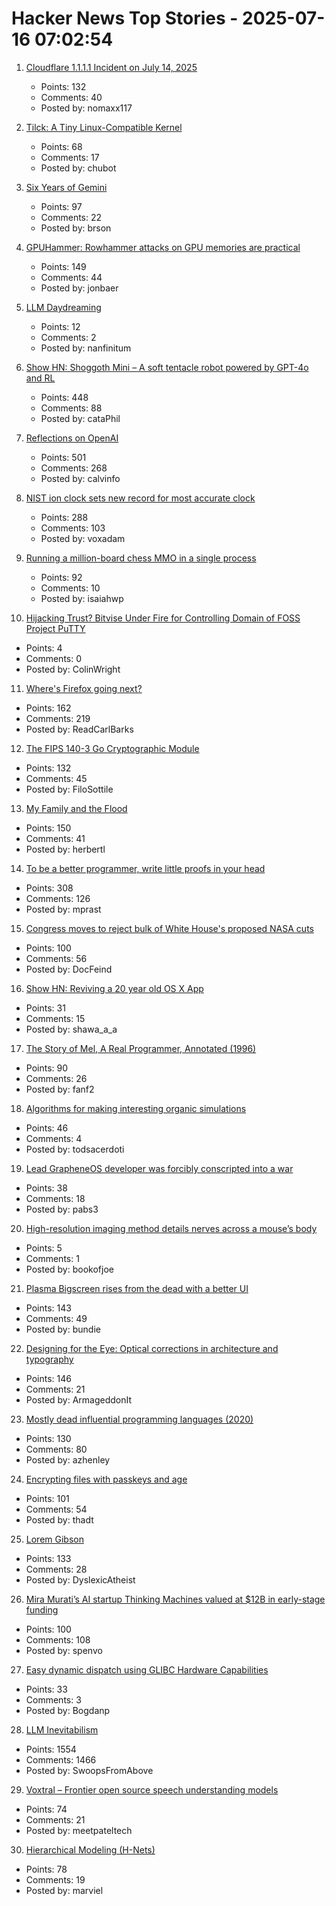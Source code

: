 # Hacker News Top Stories - 2025-07-16 07:02:54

1. [Cloudflare 1.1.1.1 Incident on July 14, 2025](https://blog.cloudflare.com/cloudflare-1-1-1-1-incident-on-july-14-2025/)
   - Points: 132
   - Comments: 40
   - Posted by: nomaxx117

2. [Tilck: A Tiny Linux-Compatible Kernel](https://github.com/vvaltchev/tilck)
   - Points: 68
   - Comments: 17
   - Posted by: chubot

3. [Six Years of Gemini](https://geminiprotocol.net/news/2025_06_20.gmi)
   - Points: 97
   - Comments: 22
   - Posted by: brson

4. [GPUHammer: Rowhammer attacks on GPU memories are practical](https://gpuhammer.com/)
   - Points: 149
   - Comments: 44
   - Posted by: jonbaer

5. [LLM Daydreaming](https://gwern.net/ai-daydreaming)
   - Points: 12
   - Comments: 2
   - Posted by: nanfinitum

6. [Show HN: Shoggoth Mini – A soft tentacle robot powered by GPT-4o and RL](https://www.matthieulc.com/posts/shoggoth-mini)
   - Points: 448
   - Comments: 88
   - Posted by: cataPhil

7. [Reflections on OpenAI](https://calv.info/openai-reflections)
   - Points: 501
   - Comments: 268
   - Posted by: calvinfo

8. [NIST ion clock sets new record for most accurate clock](https://www.nist.gov/news-events/news/2025/07/nist-ion-clock-sets-new-record-most-accurate-clock-world)
   - Points: 288
   - Comments: 103
   - Posted by: voxadam

9. [Running a million-board chess MMO in a single process](https://eieio.games/blog/a-million-realtime-chess-boards-in-a-single-process/)
   - Points: 92
   - Comments: 10
   - Posted by: isaiahwp

10. [Hijacking Trust? Bitvise Under Fire for Controlling Domain of FOSS Project PuTTY](https://blog.pupred.com/blog/puttyvsbitvise/)
   - Points: 4
   - Comments: 0
   - Posted by: ColinWright

11. [Where's Firefox going next?](https://connect.mozilla.org/t5/discussions/where-s-firefox-going-next-you-tell-us/m-p/100698#M39094)
   - Points: 162
   - Comments: 219
   - Posted by: ReadCarlBarks

12. [The FIPS 140-3 Go Cryptographic Module](https://go.dev/blog/fips140)
   - Points: 132
   - Comments: 45
   - Posted by: FiloSottile

13. [My Family and the Flood](https://www.texasmonthly.com/news-politics/texas-flood-firsthand-account/)
   - Points: 150
   - Comments: 41
   - Posted by: herbertl

14. [To be a better programmer, write little proofs in your head](https://the-nerve-blog.ghost.io/to-be-a-better-programmer-write-little-proofs-in-your-head/)
   - Points: 308
   - Comments: 126
   - Posted by: mprast

15. [Congress moves to reject bulk of White House's proposed NASA cuts](https://arstechnica.com/space/2025/07/congress-moves-to-reject-bulk-of-white-houses-proposed-nasa-cuts/)
   - Points: 100
   - Comments: 56
   - Posted by: DocFeind

16. [Show HN: Reviving a 20 year old OS X App](https://andrewshaw.nl/blog/reviving-genius)
   - Points: 31
   - Comments: 15
   - Posted by: shawa_a_a

17. [The Story of Mel, A Real Programmer, Annotated (1996)](https://users.cs.utah.edu/~elb/folklore/mel-annotated/node1.html#SECTION00010000000000000000)
   - Points: 90
   - Comments: 26
   - Posted by: fanf2

18. [Algorithms for making interesting organic simulations](https://bleuje.com/physarum-explanation/)
   - Points: 46
   - Comments: 4
   - Posted by: todsacerdoti

19. [Lead GrapheneOS developer was forcibly conscripted into a war](https://grapheneos.social/@GrapheneOS/114825492698412916)
   - Points: 38
   - Comments: 18
   - Posted by: pabs3

20. [High-resolution imaging method details nerves across a mouse’s body](https://www.nature.com/articles/d41586-025-02156-y)
   - Points: 5
   - Comments: 1
   - Posted by: bookofjoe

21. [Plasma Bigscreen rises from the dead with a better UI](https://www.neowin.net/news/kdes-android-tv-alternative-plasma-bigscreen-rises-from-the-dead-with-a-better-ui/)
   - Points: 143
   - Comments: 49
   - Posted by: bundie

22. [Designing for the Eye: Optical corrections in architecture and typography](https://www.nubero.ch/blog/015/)
   - Points: 146
   - Comments: 21
   - Posted by: ArmageddonIt

23. [Mostly dead influential programming languages (2020)](https://www.hillelwayne.com/post/influential-dead-languages/)
   - Points: 130
   - Comments: 80
   - Posted by: azhenley

24. [Encrypting files with passkeys and age](https://words.filippo.io/passkey-encryption/)
   - Points: 101
   - Comments: 54
   - Posted by: thadt

25. [Lorem Gibson](http://loremgibson.com/)
   - Points: 133
   - Comments: 28
   - Posted by: DyslexicAtheist

26. [Mira Murati’s AI startup Thinking Machines valued at $12B in early-stage funding](https://www.reuters.com/technology/mira-muratis-ai-startup-thinking-machines-raises-2-billion-a16z-led-round-2025-07-15/)
   - Points: 100
   - Comments: 108
   - Posted by: spenvo

27. [Easy dynamic dispatch using GLIBC Hardware Capabilities](https://www.kvr.at/posts/easy-dynamic-dispatch-using-GLIBC-hardware-capabilities/)
   - Points: 33
   - Comments: 3
   - Posted by: Bogdanp

28. [LLM Inevitabilism](https://tomrenner.com/posts/llm-inevitabilism/)
   - Points: 1554
   - Comments: 1466
   - Posted by: SwoopsFromAbove

29. [Voxtral – Frontier open source speech understanding models](https://mistral.ai/news/voxtral)
   - Points: 74
   - Comments: 21
   - Posted by: meetpateltech

30. [Hierarchical Modeling (H-Nets)](https://cartesia.ai/blog/hierarchical-modeling)
   - Points: 78
   - Comments: 19
   - Posted by: marviel

